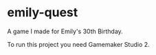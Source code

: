 # emily-quest
A game I made for Emily's 30th Birthday.

To run this project you need Gamemaker Studio 2.
